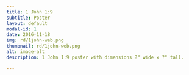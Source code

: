 ```yaml
---
title: 1 John 1:9
subtitle: Poster
layout: default
modal-id: 1
date: 2016-11-18
img: rd/1john-web.png
thumbnail: rd/1john-web.png
alt: image-alt
description: 1 John 1:9 poster with dimensions ?" wide x ?" tall.

---
```

